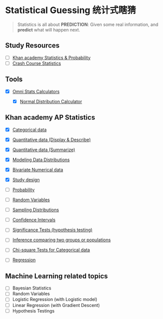 # Statistical Guessing 统计式瞎猜
> Statistics is all about **PREDICTION**: Given some real information, and **predict** what will happen next.

## Study Resources
- [ ] [Khan academy Statistics & Probability](https://www.khanacademy.org/math/statistics-probability)
- [ ] [Crash Course Statistics](https://www.youtube.com/playlist?list=PL8dPuuaLjXtNM_Y-bUAhblSAdWRnmBUcr)

## Tools
- [x] [Omni Stats Calculators](https://www.omnicalculator.com/statistics)
    - [x] [Normal Distribution Calculator](https://www.omnicalculator.com/statistics/normal-distribution)


## Khan academy AP Statistics
- [x] [Categorical data](https://www.khanacademy.org/math/ap-statistics/analyzing-categorical-ap/modal/test/analyzing-categorical-ap-unit-test)
- [x] [Quantitative data (Display & Describe)](https://www.khanacademy.org/math/ap-statistics/quantitative-data-ap/modal/test/quantitative-data-ap-unit-test)
- [x] [Quantitative data (Summarize)](https://www.khanacademy.org/math/ap-statistics/summarizing-quantitative-data-ap/modal/test/summarizing-quantitative-data-ap-unit-test)
- [x] [Modeling Data Distributions](https://www.khanacademy.org/math/ap-statistics/density-curves-normal-distribution-ap/modal/test/density-curves-normal-distribution-ap-unit-test)
- [x] [Bivariate Numerical data](https://www.khanacademy.org/math/ap-statistics/bivariate-data-ap/modal/test/bivariate-data-ap-unit-test)
- [x] [Study design](https://www.khanacademy.org/math/ap-statistics/gathering-data-ap/modal/test/gathering-data-ap-unit-test)
- [ ] [Probability](https://www.khanacademy.org/math/statistics-probability/probability-library/modal/test/probability-library-unit-test)
- [ ] [Random Variables](https://www.khanacademy.org/math/statistics-probability/random-variables-stats-library/modal/test/random-variables-stats-library-unit-test)
- [ ] [Sampling Distributions](https://www.khanacademy.org/math/statistics-probability/sampling-distributions-library/modal/test/sample-means-unit-test)
- [ ] [Confidence Intervals](https://www.khanacademy.org/math/ap-statistics/estimating-confidence-ap/modal/test/one-sample-t-interval-mean-unit-test)
- [ ] [Significance Tests (hypothesis testing)](https://www.khanacademy.org/math/ap-statistics/tests-significance-ap/modal/test/one-sample-t-test-mean-unit-test)
- [ ] [Inference comparing two groups or populations](https://www.khanacademy.org/math/ap-statistics/two-sample-inference/modal/test/two-sample-t-test-means-unit-test)
- [ ] [Chi-square Tests for Categorical data](https://www.khanacademy.org/math/ap-statistics/chi-square-tests/modal/test/chi-square-tests-two-way-tables-unit-test)
- [ ] [Regression](https://www.khanacademy.org/math/ap-statistics/inference-slope-linear-regression/modal/test/inference-slope-unit-test)


## Machine Learning related topics
- [ ] Bayesian Statistics
- [ ] Random Variables
- [ ] Logistic Regression (with Logistic model)
- [ ] Linear Regression (with Gradient Descent)
- [ ] Hypothesis Testings